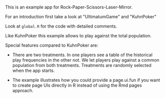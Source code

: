 This is an example app for Rock-Paper-Scissors-Laser-Mirror.

For an introduction first take a look at "UltimatumGame" and "KuhnPoker"

Look at `global.R` for the code with detailed comments.

Like KuhnPoker this example allows to play against the total population.

Special features compared to KuhnPoker are:

- There are two treatments. In one players see a table of the historical play frequencies in the other not. We let players play against a common population from both treatments. Treatments are randomly selected when the app starts.

- The example illustrates how you could provide a page.ui.fun if you want to create  page UIs directly in R instead of using the Rmd pages approach.
